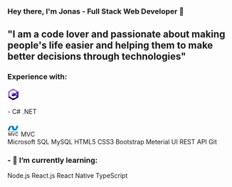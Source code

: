 ### Hey there, I'm Jonas - Full Stack Web Developer 👋

## "I am a code lover and passionate about making people's life easier and helping them to make better decisions through technologies"

### Experience with:
<img alt="CSharp" width="26px" src="assets/csharp.png"/> <div style="padding-bottom: 5px">- C# .NET</div><br>
<img alt="MVC" width="26px" src="assets/mvc.png"/> MVC<br>
Microsoft SQL
MySQL
HTML5
CSS3
Bootstrap
Meterial UI
REST API
Git

### - 🌱 I’m currently learning:
Node.js
React.js
React Native
TypeScript
